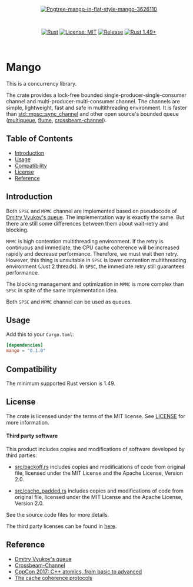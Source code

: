 <p align="center">
  <a href='https://postimg.cc/1gBgL2MX' target='_blank'>
    <img src='https://i.postimg.cc/1gBgL2MX/Pngtree-mango-in-flat-style-mango-3626110.png' border='0' alt='Pngtree-mango-in-flat-style-mango-3626110'/>
  </a>
</p>
<br/>
<p align="center">
  <a href="https://github.com/tqtrungse/mango/actions/workflows/rust.yml"><img src="https://github.com/tqtrungse/mango/actions/workflows/rust.yml/badge.svg?branch=master" alt="Rust"></a>
  <a href="https://opensource.org/licenses/MIT"><img src="https://img.shields.io/badge/License-MIT-yellow.svg" alt="License: MIT"></a>
  <a href="https://github.com/tqtrungse/mango"><img src="https://img.shields.io/github/v/release/tqtrungse/mango" alt="Release"></a>
  <a href="https://www.rust-lang.org"><img src="https://img.shields.io/badge/rust-1.49+-lightgray.svg" alt="Rust 1.49+"></a>
</p>
<br/>

# Mango

This is a concurrency library.

The crate provides a lock-free bounded single-producer-single-consumer channel and
multi-producer-multi-consumer channel.
The channels are simple, lightweight, fast and safe in multithreading environment.
It is faster than [std::mpsc::sync_channel](https://github.com/rust-lang/rust/tree/master/library/std/src/sync/mpsc) and other open source's bounded queue
([multiqueue](https://github.com/schets/multiqueue), [flume](https://github.com/zesterer/flume), [crossbeam-channel](https://github.com/crossbeam-rs/crossbeam/tree/master/crossbeam-channel)).

## Table of Contents

- [Introduction](#introduction)
- [Usage](#usage)
- [Compatibility](#Compatibility)
- [License](#license)
- [Reference](#refecence)

## Introduction

Both `SPSC` and `MPMC` channel are implemented based on pseudocode of [Dmitry Vyukov's queue](https://docs.google.com/document/d/1yIAYmbvL3JxOKOjuCyon7JhW4cSv1wy5hC0ApeGMV9s/pub).
The implementation way is exactly the same. But there are still some differences between them about wait-retry and blocking.<br />

`MPMC` is high contention multithreading environment. If the retry is continuous and immediate, the CPU cache coherence
will be increased rapidly and decrease performance. Therefore, we must wait then retry.
However, this thing is unsuitable in `SPSC` is lower contention multithreading environment (Just 2 threads).
In `SPSC`, the immediate retry still guarantees performance.<br />

The blocking management and optimization in `MPMC` is more complex than `SPSC` 
in spite of the same implementation idea.<br />

Both `SPSC` and `MPMC` channel can be used as queues.<br />

## Usage

Add this to your `Cargo.toml`:
```toml
[dependencies]
mango = "0.1.0"
```

## Compatibility

The minimum supported Rust version is 1.49.

## License

The crate is licensed under the terms of the MIT
license. See [LICENSE](LICENSE) for more information.

#### Third party software

This product includes copies and modifications of software developed by third parties:

* [src/backoff.rs](src/backoff.rs) includes copies and modifications of code from original file,
  licensed under the MIT License and the Apache License, Version 2.0.

* [src/cache_padded.rs](src/cache_padded.rs) includes copies and modifications of code from original file,
  licensed under the MIT License and the Apache License, Version 2.0.

See the source code files for more details.

The third party licenses can be found in [here](https://github.com/crossbeam-rs/crossbeam/tree/master/crossbeam-utils#LICENSE).

## Reference

* [Dmitry Vyukov's queue](https://docs.google.com/document/d/1yIAYmbvL3JxOKOjuCyon7JhW4cSv1wy5hC0ApeGMV9s/pub)
* [Crossbeam-Channel](https://github.com/crossbeam-rs/crossbeam/tree/master/crossbeam-channel)
* [CppCon 2017: C++ atomics, from basic to advanced](https://www.youtube.com/watch?v=ZQFzMfHIxng)
* [The cache coherence protocols](https://www.sciencedirect.com/topics/engineering/cache-coherence)
